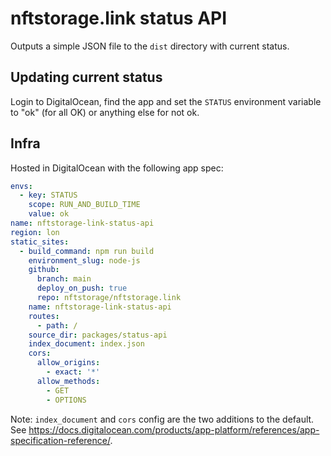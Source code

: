 # nftstorage.link status API

Outputs a simple JSON file to the `dist` directory with current status.

## Updating current status

Login to DigitalOcean, find the app and set the `STATUS` environment variable to "ok" (for all OK) or anything else for not ok.

## Infra

Hosted in DigitalOcean with the following app spec:

```yaml
envs:
  - key: STATUS
    scope: RUN_AND_BUILD_TIME
    value: ok
name: nftstorage-link-status-api
region: lon
static_sites:
  - build_command: npm run build
    environment_slug: node-js
    github:
      branch: main
      deploy_on_push: true
      repo: nftstorage/nftstorage.link
    name: nftstorage-link-status-api
    routes:
      - path: /
    source_dir: packages/status-api
    index_document: index.json
    cors:
      allow_origins:
        - exact: '*'
      allow_methods:
        - GET
        - OPTIONS
```

Note: `index_document` and `cors` config are the two additions to the default. See https://docs.digitalocean.com/products/app-platform/references/app-specification-reference/.
